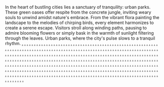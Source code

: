 In the heart of bustling cities lies a sanctuary of tranquility: urban parks. These green oases offer respite from the concrete jungle, inviting weary souls to unwind amidst nature's embrace. From the vibrant flora painting the landscape to the melodies of chirping birds, every element harmonizes to create a serene escape. Visitors stroll along winding paths, pausing to admire blooming flowers or simply bask in the warmth of sunlight filtering through the leaves. Urban parks, where the city's pulse slows to a tranquil rhythm.
<a href="https://softn632.weebly.com/">.</a>
<a href="https://softn640.weebly.com/">.</a>
<a href="https://softn648.weebly.com/">.</a>
<a href="https://softn573.weebly.com/">.</a>
<a href="https://softn585.weebly.com/">.</a>
<a href="https://softn593.weebly.com/">.</a>
<a href="https://softn601.weebly.com/">.</a>
<a href="https://softn609.weebly.com/">.</a>
<a href="https://softn617.weebly.com/">.</a>
<a href="https://softn625.weebly.com/">.</a>
<a href="https://softn633.weebly.com/">.</a>
<a href="https://softn641.weebly.com/">.</a>
<a href="https://softn649.weebly.com/">.</a>
<a href="https://softn214.weebly.com/">.</a>
<a href="https://softn746.weebly.com/">.</a>
<a href="https://softn738.weebly.com/">.</a>
<a href="https://softn721.weebly.com/">.</a>
<a href="https://softn713.weebly.com/">.</a>
<a href="https://softn705.weebly.com/">.</a>
<a href="https://softn697.weebly.com/">.</a>
<a href="https://softn689.weebly.com/">.</a>
<a href="https://softn681.weebly.com/">.</a>
<a href="https://softn673.weebly.com/">.</a>
<a href="https://softn665.weebly.com/">.</a>
<a href="https://softn190.weebly.com/">.</a>
<a href="https://softn579.weebly.com/">.</a>
<a href="https://softn588.weebly.com/">.</a>
<a href="https://softn596.weebly.com/">.</a>
<a href="https://softn604.weebly.com/">.</a>
<a href="https://softn612.weebly.com/">.</a>
<a href="https://softn620.weebly.com/">.</a>
<a href="https://softn628.weebly.com/">.</a>
<a href="https://softn636.weebly.com/">.</a>
<a href="https://softn644.weebly.com/">.</a>
<a href="https://softn652.weebly.com/">.</a>
<a href="https://softn580.weebly.com/">.</a>
<a href="https://softn589.weebly.com/">.</a>
<a href="https://softn597.weebly.com/">.</a>
<a href="https://softn605.weebly.com/">.</a>
<a href="https://softn613.weebly.com/">.</a>
<a href="https://softn621.weebly.com/">.</a>
<a href="https://softn629.weebly.com/">.</a>
<a href="https://softn637.weebly.com/">.</a>
<a href="https://softn645.weebly.com/">.</a>
<a href="https://softn653.weebly.com/">.</a>
<a href="https://softn230.weebly.com/">.</a>
<a href="https://softn748.weebly.com/">.</a>
<a href="https://softn740.weebly.com/">.</a>
<a href="https://softn723.weebly.com/">.</a>
<a href="https://softn715.weebly.com/">.</a>
<a href="https://softn707.weebly.com/">.</a>
<a href="https://softn699.weebly.com/">.</a>
<a href="https://softn691.weebly.com/">.</a>
<a href="https://softn683.weebly.com/">.</a>
<a href="https://softn675.weebly.com/">.</a>
<a href="https://softn667.weebly.com/">.</a>
<a href="https://softn204.weebly.com/">.</a>
<a href="https://softn743.weebly.com/">.</a>
<a href="https://softn735.weebly.com/">.</a>
<a href="https://softn718.weebly.com/">.</a>
<a href="https://softn710.weebly.com/">.</a>
<a href="https://softn702.weebly.com/">.</a>
<a href="https://softn694.weebly.com/">.</a>
<a href="https://softn686.weebly.com/">.</a>
<a href="https://softn678.weebly.com/">.</a>
<a href="https://softn670.weebly.com/">.</a>
<a href="https://softn662.weebly.com/">.</a>
<a href="https://softn744.weebly.com/">.</a>
<a href="https://softn736.weebly.com/">.</a>
<a href="https://softn719.weebly.com/">.</a>
<a href="https://softn711.weebly.com/">.</a>
<a href="https://softn703.weebly.com/">.</a>
<a href="https://softn695.weebly.com/">.</a>
<a href="https://softn687.weebly.com/">.</a>
<a href="https://softn679.weebly.com/">.</a>
<a href="https://softn671.weebly.com/">.</a>
<a href="https://softn663.weebly.com/">.</a>
<a href="https://softn240.weebly.com/">.</a>
<a href="https://softn749.weebly.com/">.</a>
<a href="https://softn741.weebly.com/">.</a>
<a href="https://softn724.weebly.com/">.</a>
<a href="https://softn716.weebly.com/">.</a>
<a href="https://softn708.weebly.com/">.</a>
<a href="https://softn700.weebly.com/">.</a>
<a href="https://softn692.weebly.com/">.</a>
<a href="https://softn684.weebly.com/">.</a>
<a href="https://softn676.weebly.com/">.</a>
<a href="https://softn668.weebly.com/">.</a>
<a href="https://softn167.weebly.com/">.</a>
<a href="https://softn787.weebly.com/">.</a>
<a href="https://softn795.weebly.com/">.</a>
<a href="https://softn803.weebly.com/">.</a>
<a href="https://softn811.weebly.com/">.</a>
<a href="https://softn819.weebly.com/">.</a>
<a href="https://softn827.weebly.com/">.</a>
<a href="https://softn752.weebly.com/">.</a>
<a href="https://softn761.weebly.com/">.</a>
<a href="https://softn770.weebly.com/">.</a>
<a href="https://softn779.weebly.com/">.</a>
<a href="https://softn788.weebly.com/">.</a>
<a href="https://softn796.weebly.com/">.</a>
<a href="https://softn804.weebly.com/">.</a>
<a href="https://softn812.weebly.com/">.</a>
<a href="https://softn820.weebly.com/">.</a>
<a href="https://softn828.weebly.com/">.</a>
<a href="https://softn753.weebly.com/">.</a>
<a href="https://softn762.weebly.com/">.</a>
<a href="https://softn771.weebly.com/">.</a>
<a href="https://softn778.weebly.com/">.</a>
<a href="https://softn207.weebly.com/">.</a>
<a href="https://softn839.weebly.com/">.</a>
<a href="https://softn845.weebly.com/">.</a>
<a href="https://softn853.weebly.com/">.</a>
<a href="https://softn861.weebly.com/">.</a>
<a href="https://softn868.weebly.com/">.</a>
<a href="https://softn882.weebly.com/">.</a>
<a href="https://softn884.weebly.com/">.</a>
<a href="https://softn893.weebly.com/">.</a>
<a href="https://softn899.weebly.com/">.</a>
<a href="https://softn909.weebly.com/">.</a>
<a href="https://softn840.weebly.com/">.</a>
<a href="https://softn846.weebly.com/">.</a>
<a href="https://softn854.weebly.com/">.</a>
<a href="https://softn862.weebly.com/">.</a>
<a href="https://softn869.weebly.com/">.</a>
<a href="https://softn877.weebly.com/">.</a>
<a href="https://softn886.weebly.com/">.</a>
<a href="https://softn894.weebly.com/">.</a>
<a href="https://softn902.weebly.com/">.</a>
<a href="https://softn910.weebly.com/">.</a>
<a href="https://softn184.weebly.com/">.</a>
<a href="https://softn791.weebly.com/">.</a>
<a href="https://softn799.weebly.com/">.</a>
<a href="https://softn807.weebly.com/">.</a>
<a href="https://softn815.weebly.com/">.</a>
<a href="https://softn823.weebly.com/">.</a>
<a href="https://softn831.weebly.com/">.</a>
<a href="https://softn756.weebly.com/">.</a>
<a href="https://softn769.weebly.com/">.</a>
<a href="https://softn774.weebly.com/">.</a>
<a href="https://softn782.weebly.com/">.</a>
<a href="https://softn792.weebly.com/">.</a>
<a href="https://softn800.weebly.com/">.</a>
<a href="https://softn808.weebly.com/">.</a>
<a href="https://softn816.weebly.com/">.</a>
<a href="https://softn824.weebly.com/">.</a>
<a href="https://softn832.weebly.com/">.</a>
<a href="https://softn757.weebly.com/">.</a>
<a href="https://softn766.weebly.com/">.</a>
<a href="https://softn775.weebly.com/">.</a>
<a href="https://softn783.weebly.com/">.</a>
<a href="https://softn223.weebly.com/">.</a>
<a href="https://softn837.weebly.com/">.</a>
<a href="https://softn847.weebly.com/">.</a>
<a href="https://softn857.weebly.com/">.</a>
<a href="https://softn865.weebly.com/">.</a>
<a href="https://softn873.weebly.com/">.</a>
<a href="https://softn880.weebly.com/">.</a>
<a href="https://softn889.weebly.com/">.</a>
<a href="https://softn897.weebly.com/">.</a>
<a href="https://softn905.weebly.com/">.</a>
<a href="https://softn913.weebly.com/">.</a>
<a href="https://softn842.weebly.com/">.</a>
<a href="https://softn848.weebly.com/">.</a>
<a href="https://softn858.weebly.com/">.</a>
<a href="https://softn866.weebly.com/">.</a>
<a href="https://softn874.weebly.com/">.</a>
<a href="https://softn881.weebly.com/">.</a>
<a href="https://softn890.weebly.com/">.</a>
<a href="https://softn898.weebly.com/">.</a>
<a href="https://softn906.weebly.com/">.</a>
<a href="https://softn914.weebly.com/">.</a>
<a href="https://softn175.weebly.com/">.</a>
<a href="https://softn789.weebly.com/">.</a>
<a href="https://softn797.weebly.com/">.</a>
<a href="https://softn805.weebly.com/">.</a>
<a href="https://softn813.weebly.com/">.</a>
<a href="https://softn821.weebly.com/">.</a>
<a href="https://softn829.weebly.com/">.</a>
<a href="https://softn754.weebly.com/">.</a>
<a href="https://softn763.weebly.com/">.</a>
<a href="https://softn772.weebly.com/">.</a>
<a href="https://softn780.weebly.com/">.</a>
<a href="https://softn781.weebly.com/">.</a>
<a href="https://softn790.weebly.com/">.</a>
<a href="https://softn798.weebly.com/">.</a>
<a href="https://softn806.weebly.com/">.</a>
<a href="https://softn814.weebly.com/">.</a>
<a href="https://softn822.weebly.com/">.</a>
<a href="https://softn830.weebly.com/">.</a>
<a href="https://softn755.weebly.com/">.</a>
<a href="https://softn764.weebly.com/">.</a>
<a href="https://softn773.weebly.com/">.</a>
<a href="https://softn216.weebly.com/">.</a>
<a href="https://softn841.weebly.com/">.</a>
<a href="https://softn850.weebly.com/">.</a>
<a href="https://softn855.weebly.com/">.</a>
<a href="https://softn863.weebly.com/">.</a>
<a href="https://softn870.weebly.com/">.</a>
<a href="https://softn878.weebly.com/">.</a>
<a href="https://softn887.weebly.com/">.</a>
<a href="https://softn895.weebly.com/">.</a>
<a href="https://softn903.weebly.com/">.</a>
<a href="https://softn911.weebly.com/">.</a>
<a href="https://softn836.weebly.com/">.</a>
<a href="https://softn849.weebly.com/">.</a>
<a href="https://softn856.weebly.com/">.</a>
<a href="https://softn864.weebly.com/">.</a>
<a href="https://softn872.weebly.com/">.</a>
<a href="https://softn879.weebly.com/">.</a>
<a href="https://softn888.weebly.com/">.</a>
<a href="https://softn896.weebly.com/">.</a>
<a href="https://softn904.weebly.com/">.</a>
<a href="https://softn912.weebly.com/">.</a>
<a href="https://softn196.weebly.com/">.</a>
<a href="https://softn793.weebly.com/">.</a>
<a href="https://softn801.weebly.com/">.</a>
<a href="https://softn809.weebly.com/">.</a>
<a href="https://softn817.weebly.com/">.</a>
<a href="https://softn825.weebly.com/">.</a>
<a href="https://softn833.weebly.com/">.</a>
<a href="https://softn758.weebly.com/">.</a>
<a href="https://softn767.weebly.com/">.</a>
<a href="https://softn776.weebly.com/">.</a>
<a href="https://softn784.weebly.com/">.</a>
<a href="https://softn794.weebly.com/">.</a>
<a href="https://softn802.weebly.com/">.</a>
<a href="https://softn810.weebly.com/">.</a>
<a href="https://softn818.weebly.com/">.</a>
<a href="https://softn826.weebly.com/">.</a>
<a href="https://softn834.weebly.com/">.</a>
<a href="https://softn760.weebly.com/">.</a>
<a href="https://softn768.weebly.com/">.</a>
<a href="https://softn777.weebly.com/">.</a>
<a href="https://softn785.weebly.com/">.</a>
<a href="https://softn235.weebly.com/">.</a>
<a href="https://softn915.weebly.com/">.</a>
<a href="https://softn919.weebly.com/">.</a>
<a href="https://softn923.weebly.com/">.</a>
<a href="https://softn927.weebly.com/">.</a>
<a href="https://softn931.weebly.com/">.</a>
<a href="https://softn935.weebly.com/">.</a>
<a href="https://softn943.weebly.com/">.</a>
<a href="https://softn947.weebly.com/">.</a>
<a href="https://softn951.weebly.com/">.</a>
<a href="https://softn955.weebly.com/">.</a>
<a href="https://softn916.weebly.com/">.</a>
<a href="https://softn920.weebly.com/">.</a>
<a href="https://softn926.weebly.com/">.</a>
<a href="https://softn930.weebly.com/">.</a>
<a href="https://softn932.weebly.com/">.</a>
<a href="https://softn936.weebly.com/">.</a>
<a href="https://softn944.weebly.com/">.</a>
<a href="https://softn948.weebly.com/">.</a>
<a href="https://softn952.weebly.com/">.</a>
<a href="https://softn956.weebly.com/">.</a>
<a href="https://softn199.weebly.com/">.</a>
<a href="https://softn838.weebly.com/">.</a>
<a href="https://softn844.weebly.com/">.</a>
<a href="https://softn851.weebly.com/">.</a>
<a href="https://softn860.weebly.com/">.</a>
<a href="https://softn871.weebly.com/">.</a>
<a href="https://softn876.weebly.com/">.</a>
<a href="https://softn885.weebly.com/">.</a>
<a href="https://softn892.weebly.com/">.</a>
<a href="https://softn900.weebly.com/">.</a>
<a href="https://softn908.weebly.com/">.</a>
<a href="https://softn835.weebly.com/">.</a>
<a href="https://softn843.weebly.com/">.</a>
<a href="https://softn852.weebly.com/">.</a>
<a href="https://softn859.weebly.com/">.</a>
<a href="https://softn867.weebly.com/">.</a>
<a href="https://softn875.weebly.com/">.</a>
<a href="https://softn883.weebly.com/">.</a>
<a href="https://softn891.weebly.com/">.</a>
<a href="https://softn901.weebly.com/">.</a>
<a href="https://softn907.weebly.com/">.</a>
<a href="https://softn239.weebly.com/">.</a>
<a href="https://softn917.weebly.com/">.</a>
<a href="https://softn921.weebly.com/">.</a>
<a href="https://softn924.weebly.com/">.</a>
<a href="https://softn928.weebly.com/">.</a>
<a href="https://softn933.weebly.com/">.</a>
<a href="https://softn937.weebly.com/">.</a>
<a href="https://softn945.weebly.com/">.</a>
<a href="https://softn949.weebly.com/">.</a>
<a href="https://softn953.weebly.com/">.</a>
<a href="https://softn957.weebly.com/">.</a>
<a href="https://softn918.weebly.com/">.</a>
<a href="https://softn922.weebly.com/">.</a>
<a href="https://softn925.weebly.com/">.</a>
<a href="https://softn929.weebly.com/">.</a>
<a href="https://softn934.weebly.com/">.</a>
<a href="https://softn938.weebly.com/">.</a>
<a href="https://softn946.weebly.com/">.</a>
<a href="https://softn950.weebly.com/">.</a>
<a href="https://softn954.weebly.com/">.</a>
<a href="https://softn958.weebly.com/">.</a>
<a href="https://softs04.weebly.com/">.</a>
<a href="https://softs256.weebly.com/">.</a>
<a href="https://softs261.weebly.com/">.</a>
<a href="https://softs270.weebly.com/">.</a>
<a href="https://softs278.weebly.com/">.</a>
<a href="https://softs285.weebly.com/">.</a>
<a href="https://softs293.weebly.com/">.</a>
<a href="https://softs303.weebly.com/">.</a>
<a href="https://softs311.weebly.com/">.</a>
<a href="https://softs318.weebly.com/">.</a>
<a href="https://softs326.weebly.com/">.</a>
<a href="https://softs252.weebly.com/">.</a>
<a href="https://softs264.weebly.com/">.</a>
<a href="https://softs269.weebly.com/">.</a>
<a href="https://softs277.weebly.com/">.</a>
<a href="https://softs286.weebly.com/">.</a>
<a href="https://softs294.weebly.com/">.</a>
<a href="https://softs302.weebly.com/">.</a>
<a href="https://softs312.weebly.com/">.</a>
<a href="https://softs319.weebly.com/">.</a>
<a href="https://softs327.weebly.com/">.</a>
<a href="https://softs50.weebly.com/">.</a>
<a href="https://softs336.weebly.com/">.</a>
<a href="https://softs344.weebly.com/">.</a>
<a href="https://softs352.weebly.com/">.</a>
<a href="https://softs362.weebly.com/">.</a>
<a href="https://softs371.weebly.com/">.</a>
<a href="https://softs379.weebly.com/">.</a>
<a href="https://softs387.weebly.com/">.</a>
<a href="https://softs396.weebly.com/">.</a>
<a href="https://softs404.weebly.com/">.</a>
<a href="https://softs412.weebly.com/">.</a>
<a href="https://softs337.weebly.com/">.</a>
<a href="https://softs345.weebly.com/">.</a>
<a href="https://softs354.weebly.com/">.</a>
<a href="https://softs363.weebly.com/">.</a>
<a href="https://softs372.weebly.com/">.</a>
<a href="https://softs380.weebly.com/">.</a>
<a href="https://softs386.weebly.com/">.</a>
<a href="https://softs397.weebly.com/">.</a>
<a href="https://softs405.weebly.com/">.</a>
<a href="https://softs414.weebly.com/">.</a>
<a href="https://softs26.weebly.com/">.</a>
<a href="https://softs260.weebly.com/">.</a>
<a href="https://softs265.weebly.com/">.</a>
<a href="https://softs276.weebly.com/">.</a>
<a href="https://softs284.weebly.com/">.</a>
<a href="https://softs292.weebly.com/">.</a>
<a href="https://softs301.weebly.com/">.</a>
<a href="https://softs309.weebly.com/">.</a>
<a href="https://softs315.weebly.com/">.</a>
<a href="https://softs325.weebly.com/">.</a>
<a href="https://softs333.weebly.com/">.</a>
<a href="https://softs254.weebly.com/">.</a>
<a href="https://softs266.weebly.com/">.</a>
<a href="https://softs274.weebly.com/">.</a>
<a href="https://softs282.weebly.com/">.</a>
<a href="https://softs291.weebly.com/">.</a>
<a href="https://softs299.weebly.com/">.</a>
<a href="https://softs307.weebly.com/">.</a>
<a href="https://softs316.weebly.com/">.</a>
<a href="https://softs324.weebly.com/">.</a>
<a href="https://softs332.weebly.com/">.</a>
<a href="https://softs61.weebly.com/">.</a>
<a href="https://softs442.weebly.com/">.</a>
<a href="https://softs455.weebly.com/">.</a>
<a href="https://softs465.weebly.com/">.</a>
<a href="https://softs473.weebly.com/">.</a>
<a href="https://softs482.weebly.com/">.</a>
<a href="https://softs491.weebly.com/">.</a>
<a href="https://softs499.weebly.com/">.</a>
<a href="https://softs515.weebly.com/">.</a>
<a href="https://softs523.weebly.com/">.</a>
<a href="https://softs532.weebly.com/">.</a>
<a href="https://softs445.weebly.com/">.</a>
<a href="https://softs456.weebly.com/">.</a>
<a href="https://softs466.weebly.com/">.</a>
<a href="https://softs474.weebly.com/">.</a>
<a href="https://softs483.weebly.com/">.</a>
<a href="https://softs492.weebly.com/">.</a>
<a href="https://softs500.weebly.com/">.</a>
<a href="https://softs516.weebly.com/">.</a>
<a href="https://softs524.weebly.com/">.</a>
<a href="https://softs533.weebly.com/">.</a>
<a href="https://softs13.weebly.com/">.</a>
<a href="https://softs255.weebly.com/">.</a>
<a href="https://softs262.weebly.com/">.</a>
<a href="https://softs271.weebly.com/">.</a>
<a href="https://softs279.weebly.com/">.</a>
<a href="https://softs287.weebly.com/">.</a>
<a href="https://softs295.weebly.com/">.</a>
<a href="https://softs304.weebly.com/">.</a>
<a href="https://softs313.weebly.com/">.</a>
<a href="https://softs320.weebly.com/">.</a>
<a href="https://softs328.weebly.com/">.</a>
<a href="https://softs258.weebly.com/">.</a>
<a href="https://softs263.weebly.com/">.</a>
<a href="https://softs272.weebly.com/">.</a>
<a href="https://softs280.weebly.com/">.</a>
<a href="https://softs288.weebly.com/">.</a>
<a href="https://softs296.weebly.com/">.</a>
<a href="https://softs305.weebly.com/">.</a>
<a href="https://softs314.weebly.com/">.</a>
<a href="https://softs321.weebly.com/">.</a>
<a href="https://softs329.weebly.com/">.</a>
<a href="https://softs52.weebly.com/">.</a>
<a href="https://softs437.weebly.com/">.</a>
<a href="https://softs453.weebly.com/">.</a>
<a href="https://softs464.weebly.com/">.</a>
<a href="https://softs471.weebly.com/">.</a>
<a href="https://softs488.weebly.com/">.</a>
<a href="https://softs489.weebly.com/">.</a>
<a href="https://softs497.weebly.com/">.</a>
<a href="https://softs513.weebly.com/">.</a>
<a href="https://softs521.weebly.com/">.</a>
<a href="https://softs530.weebly.com/">.</a>
<a href="https://softs440.weebly.com/">.</a>
<a href="https://softs454.weebly.com/">.</a>
<a href="https://softs463.weebly.com/">.</a>
<a href="https://softs472.weebly.com/">.</a>
<a href="https://softs480.weebly.com/">.</a>
<a href="https://softs490.weebly.com/">.</a>
<a href="https://softs498.weebly.com/">.</a>
<a href="https://softs514.weebly.com/">.</a>
<a href="https://softs522.weebly.com/">.</a>
<a href="https://softs531.weebly.com/">.</a>
<a href="https://softs27.weebly.com/">.</a>
<a href="https://softs253.weebly.com/">.</a>
<a href="https://softs267.weebly.com/">.</a>
<a href="https://softs273.weebly.com/">.</a>
<a href="https://softs281.weebly.com/">.</a>
<a href="https://softs289.weebly.com/">.</a>
<a href="https://softs297.weebly.com/">.</a>
<a href="https://softs306.weebly.com/">.</a>
<a href="https://softs310.weebly.com/">.</a>
<a href="https://softs322.weebly.com/">.</a>
<a href="https://softs330.weebly.com/">.</a>
<a href="https://softs257.weebly.com/">.</a>
<a href="https://softs268.weebly.com/">.</a>
<a href="https://softs275.weebly.com/">.</a>
<a href="https://softs283.weebly.com/">.</a>
<a href="https://softs290.weebly.com/">.</a>
<a href="https://softs298.weebly.com/">.</a>
<a href="https://softs308.weebly.com/">.</a>
